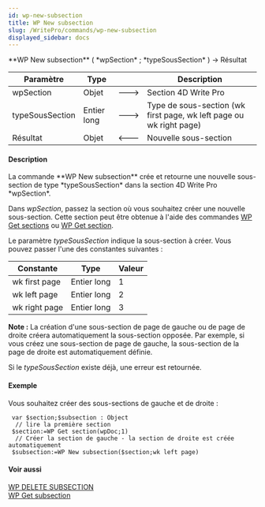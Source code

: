 ```yaml
---
id: wp-new-subsection
title: WP New subsection
slug: /WritePro/commands/wp-new-subsection
displayed_sidebar: docs
---
```


<!--REF #_command_.WP New subsection.Syntax-->**WP New subsection** ( *wpSection* ; *typeSousSection* ) -> Résultat<!-- END REF-->
<!--REF #_command_.WP New subsection.Params-->
| Paramètre | Type |  | Description |
| --- | --- | --- | --- |
| wpSection | Objet | &#x1F852; | Section 4D Write Pro |
| typeSousSection | Entier long | &#x1F852; | Type de sous-section (wk first page, wk left page ou wk right page) |
| Résultat | Objet | &#x1F850; | Nouvelle sous-section |

<!-- END REF-->

#### Description 

<!--REF #_command_.WP New subsection.Summary-->La commande **WP New subsection** crée et retourne une nouvelle sous-section de type *typeSousSection* dans la section 4D Write Pro *wpSection*.<!-- END REF-->

Dans *wpSection*, passez la section où vous souhaitez créer une nouvelle sous-section. Cette section peut être obtenue à l'aide des commandes [WP Get sections](wp-get-sections.md) ou [WP Get section](wp-get-section.md).

Le paramètre *typeSousSection* indique la sous-section à créer. Vous pouvez passer l'une des constantes suivantes :  
  
| Constante     | Type        | Valeur |
| ------------- | ----------- | ------ |
| wk first page | Entier long | 1      |
| wk left page  | Entier long | 2      |
| wk right page | Entier long | 3      |

**Note :** La création d'une sous-section de page de gauche ou de page de droite créera automatiquement la sous-section opposée. Par exemple, si vous créez une sous-section de page de gauche, la sous-section de la page de droite est automatiquement définie.

Si le *typeSousSection* existe déjà, une erreur est retournée.

#### Exemple 

Vous souhaitez créer des sous-sections de gauche et de droite :

```4d
 var $section;$subsection : Object
  // lire la première section
 $section:=WP Get section(wpDoc;1)
  // Créer la section de gauche - la section de droite est créée automatiquement
 $subsection:=WP New subsection($section;wk left page)
```

#### Voir aussi 

[WP DELETE SUBSECTION](wp-delete-subsection.md)  
[WP Get subsection](wp-get-subsection.md)  